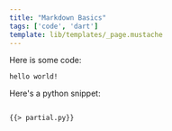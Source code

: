 ```yaml
---
title: "Markdown Basics"
tags: ['code', 'dart']
template: lib/templates/_page.mustache
---
```


Here is some code: 

```
hello world!
```

Here's a python snippet:

<pre>
<code>
{{> partial.py}}
</code>
</pre>
